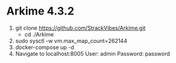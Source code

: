 # Arkime 4.3.2
1) git clone https://github.com/StrackVibes/Arkime.git
    - cd ./Arkime
2) sudo sysctl -w vm.max_map_count=262144
3) docker-compose up -d
4) Navigate to localhost:8005
    User: admin
    Password: password
